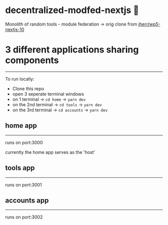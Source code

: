 # decentralized-modfed-nextjs 🧬

Monolith of random tools - module federation -> orig clone from [jherr/wp5-nextjs-10](https://github.com/jherr/wp5-nextjs-10)

# 3 different applications sharing components

---

To run locally:

- Clone this repo
- open 3 seperate terminal windows
- on 1 terminal -> `cd home` -> `yarn dev`
- on the 2nd terminal -> `cd tools` -> `yarn dev`
- on the 3rd terminal -> `cd accounts` -> `yarn dev`

## home app

---

runs on port:3000

currently the home app serves as the 'host'

## tools app

---

runs on port:3001

## accounts app

---

runs on port:3002
